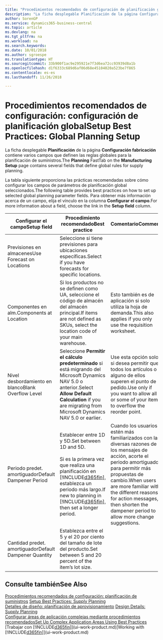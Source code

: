 ```yaml
---
title: "Procedimientos recomendados de configuración de planificación global | Documentos de Microsoft"
description: "La ficha desplegable Planificación de la página Configuración fabricación contiene varios campos que definen las reglas globales para la planificación de suministros."
author: SorenGP
ms.service: dynamics365-business-central
ms.topic: article
ms.devlang: na
ms.tgt_pltfrm: na
ms.workload: na
ms.search.keywords: 
ms.date: 10/01/2018
ms.author: sgroespe
ms.translationtype: HT
ms.sourcegitcommit: 33b900f1ac9e295921e7f3d6ea72cc93939d8a1b
ms.openlocfilehash: d1f6333c689d6af06d68e45104020a523be7f865
ms.contentlocale: es-es
ms.lasthandoff: 11/26/2018

---
```

# <a name="setup-best-practices-global-planning-setup"></a><span data-ttu-id="68f5a-103">Procedimientos recomendados de configuración: configuración de planificación global</span><span class="sxs-lookup"><span data-stu-id="68f5a-103">Setup Best Practices: Global Planning Setup</span></span>
<span data-ttu-id="68f5a-104">La ficha desplegable **Planificación** de la página **Configuración fabricación** contiene varios campos que definen las reglas globales para la planificación de suministros.</span><span class="sxs-lookup"><span data-stu-id="68f5a-104">The **Planning** FastTab on the **Manufacturing Setup** page contains several fields that define global rules for supply planning.</span></span>  

 <span data-ttu-id="68f5a-105">La tabla siguiente proporciona las prácticas recomendadas sobre cómo configurar los campos de parámetros de planificación global seleccionados.</span><span class="sxs-lookup"><span data-stu-id="68f5a-105">The following table provides best practices on how to set up selected global planning parameter fields.</span></span> <span data-ttu-id="68f5a-106">Para obtener más información acerca de un campo, elija el vínculo en la columna **Configurar el campo**.</span><span class="sxs-lookup"><span data-stu-id="68f5a-106">For more information about a field, choose the link in the **Setup field** column.</span></span>  

|<span data-ttu-id="68f5a-107">Configurar el campo</span><span class="sxs-lookup"><span data-stu-id="68f5a-107">Setup field</span></span>|<span data-ttu-id="68f5a-108">Procedimiento recomendado</span><span class="sxs-lookup"><span data-stu-id="68f5a-108">Best practice</span></span>|<span data-ttu-id="68f5a-109">Comentario</span><span class="sxs-lookup"><span data-stu-id="68f5a-109">Comment</span></span>|  
|-----------------|-------------------|-------------|  
|<span data-ttu-id="68f5a-110">Previsiones en almacenes</span><span class="sxs-lookup"><span data-stu-id="68f5a-110">Use Forecast on Locations</span></span>|<span data-ttu-id="68f5a-111">Seleccione si tiene previsiones para ubicaciones específicas.</span><span class="sxs-lookup"><span data-stu-id="68f5a-111">Select if you have forecasts for specific locations.</span></span>||  
|<span data-ttu-id="68f5a-112">Componentes en alm.</span><span class="sxs-lookup"><span data-stu-id="68f5a-112">Components at Location</span></span>|<span data-ttu-id="68f5a-113">Si los productos no se definen como UA, seleccione el código de almacén del almacén principal.</span><span class="sxs-lookup"><span data-stu-id="68f5a-113">If items are not defined as SKUs, select the location code of your main warehouse.</span></span>|<span data-ttu-id="68f5a-114">Esto también es de aplicación si solo utiliza la hoja de demanda.</span><span class="sxs-lookup"><span data-stu-id="68f5a-114">This also applies if you only use the requisition worksheet.</span></span>|  
|<span data-ttu-id="68f5a-115">Nivel desbordamiento en blanco</span><span class="sxs-lookup"><span data-stu-id="68f5a-115">Blank Overflow Level</span></span>|<span data-ttu-id="68f5a-116">Seleccione **Permitir el cálculo predeterminado** si está migrando del Microsoft Dynamics NAV 5.0 o anterior.</span><span class="sxs-lookup"><span data-stu-id="68f5a-116">Select **Allow Default Calculation** if you are migrating from Microsoft Dynamics NAV 5.0 or earlier.</span></span>|<span data-ttu-id="68f5a-117">Use esta opción solo si desea permitir que todos los artículos o alguno de ellos superen el punto de pedido.</span><span class="sxs-lookup"><span data-stu-id="68f5a-117">Use only if you want to allow all or some of your items to overflow the reorder point.</span></span>|  
|<span data-ttu-id="68f5a-118">Periodo predet. amortiguador</span><span class="sxs-lookup"><span data-stu-id="68f5a-118">Default Dampener Period</span></span>|<span data-ttu-id="68f5a-119">Establecer entre 1D y 5D.</span><span class="sxs-lookup"><span data-stu-id="68f5a-119">Set between 1D and 5D.</span></span><br /><br /> <span data-ttu-id="68f5a-120">Si es la primera vez que realiza una planificación en [!INCLUDE[d365fin](includes/d365fin_md.md)], establezca un periodo más largo.</span><span class="sxs-lookup"><span data-stu-id="68f5a-120">If new to planning in [!INCLUDE[d365fin](includes/d365fin_md.md)], then set a longer period.</span></span>|<span data-ttu-id="68f5a-121">Cuando los usuarios estén más familiarizados con las diversas razones de los mensajes de acción, acorte el periodo amortiguador para permitir más propuestas de cambio.</span><span class="sxs-lookup"><span data-stu-id="68f5a-121">When users are more familiar with the different reasons for action messages, then shorten the dampener period to allow more change suggestions.</span></span>|  
|<span data-ttu-id="68f5a-122">Cantidad predet. amortiguador</span><span class="sxs-lookup"><span data-stu-id="68f5a-122">Default Dampener Quantity</span></span>|<span data-ttu-id="68f5a-123">Establezca entre el 5 y el 20 por ciento del tamaño de lote del producto.</span><span class="sxs-lookup"><span data-stu-id="68f5a-123">Set between 5 and 20 percent of the item’s lot size.</span></span>||  

## <a name="see-also"></a><span data-ttu-id="68f5a-124">Consulte también</span><span class="sxs-lookup"><span data-stu-id="68f5a-124">See Also</span></span>  
 <span data-ttu-id="68f5a-125">[Procedimientos recomendados de configuración: planificación de suministros](setup-best-practices-supply-planning.md) </span><span class="sxs-lookup"><span data-stu-id="68f5a-125">[Setup Best Practices: Supply Planning](setup-best-practices-supply-planning.md) </span></span>  
 <span data-ttu-id="68f5a-126">[Detalles de diseño: planificación de aprovisionamiento](design-details-supply-planning.md) </span><span class="sxs-lookup"><span data-stu-id="68f5a-126">[Design Details: Supply Planning](design-details-supply-planning.md) </span></span>  
 [<span data-ttu-id="68f5a-127">Configurar áreas de aplicación complejas mediante procedimientos recomendados</span><span class="sxs-lookup"><span data-stu-id="68f5a-127">Set Up Complex Application Areas Using Best Practices</span></span>](set-up-complex-application-areas-using-best-practices.md)  
 <span data-ttu-id="68f5a-128">[Trabajar con [!INCLUDE[d365fin](includes/d365fin_md.md)]](ui-work-product.md)</span><span class="sxs-lookup"><span data-stu-id="68f5a-128">[Working with [!INCLUDE[d365fin](includes/d365fin_md.md)]](ui-work-product.md)</span></span>

